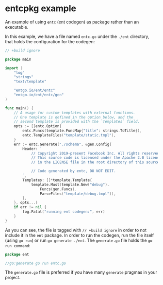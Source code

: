# entcpkg example

An example of using `entc` (ent codegen) as package rather than an executable.

In this example, we have a file named `entc.go` under the `./ent` directory, that holds the
configuration for the codegen:

```go
// +build ignore

package main

import (
	"log"
	"strings"
	"text/template"

	"entgo.io/ent/entc"
	"entgo.io/ent/entc/gen"
)

func main() {
	// A usage for custom templates with external functions.
	// One template is defined in the option below, and the
	// second template is provided with the `Templates` field.
	opts := []entc.Option{
		entc.Funcs(template.FuncMap{"title": strings.ToTitle}),
		entc.TemplateFiles("template/static.tmpl"),
	}
	err := entc.Generate("./schema", &gen.Config{
		Header: `
			// Copyright 2019-present Facebook Inc. All rights reserved.
			// This source code is licensed under the Apache 2.0 license found
			// in the LICENSE file in the root directory of this source tree.

			// Code generated by entc, DO NOT EDIT.
		`,
		Templates: []*template.Template{
			template.Must(template.New("debug").
				Funcs(gen.Funcs).
				ParseFiles("template/debug.tmpl")),
		},
	}, opts...)
	if err != nil {
		log.Fatal("running ent codegen:", err)
	}
}
```

As you can see, the file is tagged with `// +build ignore` in order to not include it
in the `ent` package. In order to run the codegen, run the file itself (using `go run`)
or run `go generate ./ent`. The `generate.go` file holds the `go run command`:

```go
package ent

//go:generate go run entc.go
```

The `generate.go` file is preferred if you have many `generate` pragmas in your project.
